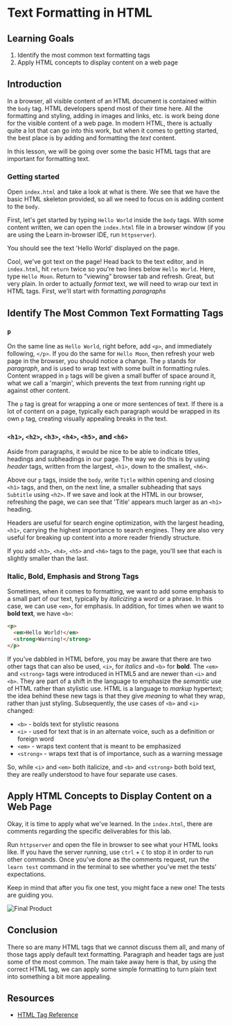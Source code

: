 # Text Formatting in HTML

## Learning Goals

1. Identify the most common text formatting tags
2. Apply HTML concepts to display content on a web page

## Introduction

In a browser, all visible content of an HTML document is contained within the
`body` tag. HTML developers spend most of their time here. All the formatting
and styling, adding in images and links, etc. is work being done for the visible
content of a web page. In modern HTML, there is actually quite a lot that can
go into this work, but when it comes to getting started, the best place is by
adding and formatting the _text_ content.

In this lesson, we will be going over some the basic HTML tags that are
important for formatting text.

### Getting started

Open `index.html` and take a look at what is there. We see that we have the
basic HTML skeleton provided, so all we need to focus on is adding content to
the `body`.

First, let's get started by typing `Hello World` inside the `body` tags. With
some content written, we can open the `index.html` file in a browser window (if you
are using the Learn in-browser IDE, run `httpserver`).

You should see the text 'Hello World' displayed on the page.

Cool, we've got text on the page! Head back to the text editor, and in
`index.html`, hit `return` twice so you're two lines below `Hello World`. Here,
type `Hello Moon`. Return to "viewing" browser tab and refresh. Great, but very
plain. In order to actually _format_ text, we will need to wrap our text in
HTML tags. First, we'll start with formatting _paragraphs_

## Identify The Most Common Text Formatting Tags

### `p`

On the same line as `Hello World`, right before, add `<p>`, and immediately
following, `</p>`. If you do the same for `Hello Moon`, then refresh your web
page in the browser, you should notice a change. The `p` stands for
_paragraph_, and is used to wrap text with some built in formatting rules.
Content wrapped in `p` tags will be given a small buffer of space around it,
what we call a 'margin', which prevents the text from running right up against
other content.

The `p` tag is great for wrapping a one or more sentences of text. If there is a
lot of content on a page, typically each paragraph would be wrapped in its own
`p` tag, creating visually appealing breaks in the text.

### `<h1>`, `<h2>`, `<h3>`, `<h4>`, `<h5>`, and `<h6>`

Aside from paragraphs, it would be nice to be able to indicate titles, headings
and subheadings in our page. The way we do this is by using _header_ tags,
written from the largest, `<h1>`, down to the smallest, `<h6>`.

Above our `p` tags, inside the `body`, write `Title` within opening and
closing `<h1>` tags, and then, on the next line, a smaller subheading that says
`Subtitle` using `<h2>`. If we save and look at the HTML in our browser,
refreshing the page, we can see that 'Title' appears much larger as an `<h1>`
heading.

Headers are useful for search engine optimization, with the largest heading,
`<h1>`, carrying the highest importance to search engines. They are also very
useful for breaking up content into a more reader friendly structure.

If you add `<h3>`, `<h4>`, `<h5>` and `<h6>` tags to the page, you'll see that
each is slightly smaller than the last.

### Italic, Bold, Emphasis and Strong Tags

Sometimes, when it comes to formatting, we want to add some emphasis to a small
part of our text, typically by _italicizing_ a word or a phrase.  In this case,
we can use `<em>`, for emphasis. In addition, for times when we want to **bold
text**, we have `<b>`:

```html
<p>
  <em>Hello World!</em>
  <strong>Warning!</strong>
</p>
```

If you've dabbled in HTML before, you may be aware that there are two other tags
that can also be used, `<i>`, for _italics_ and `<b>` for **bold**.  The `<em>`
and `<strong>` tags were introduced in HTML5 and are newer than `<i>` and `<b>`.
They are part of a shift in the language to emphasize the _semantic_ use of HTML
rather than stylistic use. HTML is a language to _markup_ hypertext; the idea
behind these new tags is that they give _meaning_ to what they wrap, rather than
just styling. Subsequently, the use cases of `<b>` and `<i>` changed:

* `<b>` - bolds text for stylistic reasons
* `<i>` - used for text that is in an alternate voice, such as a definition or foreign word
* `<em>` - wraps text content that is meant to be emphasized
* `<strong>` - wraps text that is of importance, such as a warning message

So, while `<i>` and `<em>` both italicize, and `<b>` and `<strong>` both bold
text, they are really understood to have four separate use cases.

## Apply HTML Concepts to Display Content on a Web Page

Okay, it is time to apply what we've learned. In the `index.html`, there are
comments regarding the specific deliverables for this lab.

Run `httpserver` and open the file in browser to see what your HTML looks like.
If you have the server running, use `ctrl` + `C` to stop it in order to run
other commands.  Once you've done as the comments request, run the `learn test`
command in the terminal to see whether you've met the tests' expectations.

Keep in mind that after you fix one test, you might face a new one! The tests
are guiding you.

![Final Product](https://curriculum-content.s3.amazonaws.com/html-fundamendals/text-formatting-lab/screenshot.png)

## Conclusion

There so are many HTML tags that we cannot discuss them all, and many of those
tags apply default text formatting. Paragraph and header tags are just some of
the most common. The main take away here is that, by using the correct HTML tag,
we can apply some simple formatting to turn plain text into something a bit more
appealing.

## Resources

- [HTML Tag Reference](https://www.w3schools.com/tags/tag_i.asp)

